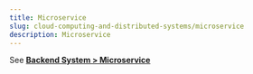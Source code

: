 ```yaml
---
title: Microservice
slug: cloud-computing-and-distributed-systems/microservice
description: Microservice
---
```


See **[Backend System > Microservice](/backend-system/microservice)**
